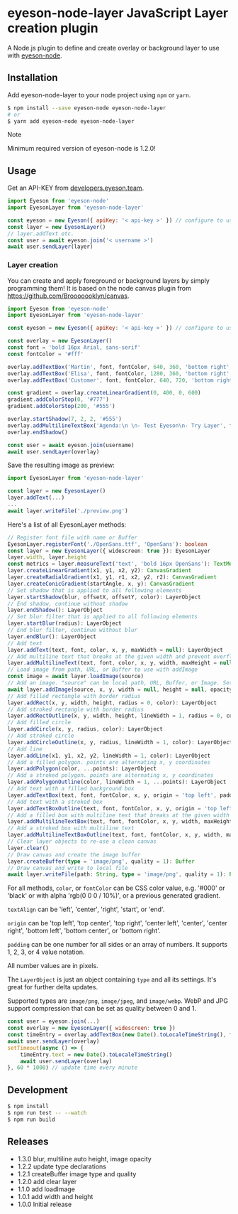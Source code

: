 # eyeson-node-layer JavaScript Layer creation plugin

A Node.js plugin to define and create overlay or background layer to use with
[eyeson-node](https://github.com/eyeson-team/eyeson-node).

## Installation

Add eyeson-node-layer to your node project using `npm` or `yarn`.

```sh
$ npm install --save eyeson-node eyeson-node-layer
# or
$ yarn add eyeson-node eyeson-node-layer
```

> [!NOTE]
> Minimum required version of eyeson-node is 1.2.0!

## Usage

Get an API-KEY from
[developers.eyeson.team](https://developers.eyeson.team).

```js
import Eyeson from 'eyeson-node'
import EyesonLayer from 'eyeson-node-layer'

const eyeson = new Eyeson({ apiKey: '< api-key >' }) // configure to use your api key
const layer = new EyesonLayer()
// layer.addText etc.
const user = await eyeson.join('< username >')
await user.sendLayer(layer)
```

### Layer creation

You can create and apply foreground or background layers by simply programming
them! It is based on the node canvas plugin from https://github.com/Brooooooklyn/canvas.

```js
import Eyeson from 'eyeson-node'
import EyesonLayer from 'eyeson-node-layer'

const eyeson = new Eyeson({ apiKey: '< api-key >' }) // configure to use your api key

const overlay = new EyesonLayer()
const font = 'bold 16px Arial, sans-serif'
const fontColor = '#fff'

overlay.addTextBox('Martin', font, fontColor, 640, 360, 'bottom right', 10, null, 4, '#0000007f')
overlay.addTextBox('Elisa', font, fontColor, 1280, 360, 'bottom right', 10, null, 4, '#0000007f')
overlay.addTextBox('Customer', font, fontColor, 640, 720, 'bottom right', 10, null, 4, '#0000007f')

const gradient = overlay.createLinearGradient(0, 400, 0, 600)
gradient.addColorStop(0, '#777')
gradient.addColorStop(200, '#555')

overlay.startShadow(7, 2, 2, '#555')
overlay.addMultilineTextBox('Agenda:\n \n- Test Eyeson\n- Try Layer', font, fontColor, 700, 400, 240, 200, 20, 22, 4, gradient, 'center')
overlay.endShadow()

const user = await eyeson.join(username)
await user.sendLayer(overlay)
```

Save the resulting image as preview:

```js
import EyesonLayer from 'eyeson-node-layer'

const layer = new EyesonLayer()
layer.addText(...)
...
await layer.writeFile('./preview.png')
```

Here's a list of all EyesonLayer methods:

```ts
// Register font file with name or Buffer
EyesonLayer.registerFont('./OpenSans.ttf', 'OpenSans'): boolean
const layer = new EyesonLayer({ widescreen: true }): EyesonLayer
layer.width, layer.height
const metrics = layer.measureText('text', 'bold 16px OpenSans'): TextMetrics
layer.createLinearGradient(x1, y1, x2, y2): CanvasGradient
layer.createRadialGradient(x1, y1, r1, x2, y2, r2): CanvasGradient
layer.createConicGradient(startAngle, x, y): CanvasGradient
// Set shadow that is applied to all following elements
layer.startShadow(blur, offsetX, offsetY, color): LayerObject
// End shadow, continue without shadow
layer.endShadow(): LayerObject
// Set blur filter that is applied to all following elements
layer.startBlur(radius): LayerObject
// End blur filter, continue without blur
layer.endBlur(): LayerObject
// Add text
layer.addText(text, font, color, x, y, maxWidth = null): LayerObject
// Add multiline text that breaks at the given width and prevent overflow on given height
layer.addMultilineText(text, font, color, x, y, width, maxHeight = null, lineHeight, textAlign = 'left'): LayerObject
// Load image from path, URL, or Buffer to use with addImage
const image = await layer.loadImage(source)
// Add an image. "source" can be local path, URL, Buffer, or Image. Set width and height to resize the image
await layer.addImage(source, x, y, width = null, height = null, opacity = null): Promise<LayerObject>
// Add filled rectangle with border radius
layer.addRect(x, y, width, height, radius = 0, color): LayerObject
// Add stroked rectangle with border radius
layer.addRectOutline(x, y, width, height, lineWidth = 1, radius = 0, color): LayerObject
// Add filled circle
layer.addCircle(x, y, radius, color): LayerObject
// Add stroked circle
layer.addCircleOutline(x, y, radius, lineWidth = 1, color): LayerObject
// Add line
layer.addLine(x1, y1, x2, y2, lineWidth = 1, color): LayerObject
// Add a filled polygon. points are alternating x, y coordinates
layer.addPolygon(color, ...points): LayerObject
// Add a stroked polygon. points are alternating x, y coordinates
layer.addPolygonOutline(color, lineWidth = 1, ...points): LayerObject
// Add text with a filled background box
layer.addTextBox(text, font, fontColor, x, y, origin = 'top left', padding = 0, maxWidth = null, radius = 0, color): LayerObject
// Add text with a stroked box
layer.addTextBoxOutline(text, font, fontColor, x, y, origin = 'top left', padding = 0, maxWidth = null, radius = 0, lineWidth = 1, color): LayerObject
// Add a filled box with multiline text that breaks at the given width and prevent overflow on given height
layer.addMultilineTextBox(text, font, fontColor, x, y, width, maxHeight = null, padding = 0, lineHeight, radius = 0, color, textAlign = 'left'): LayerObject
// Add a stroked box with multiline text
layer.addMultilineTextBoxOutline(text, font, fontColor, x, y, width, maxHeight = null, padding = 0, lineHeight, radius = 0, lineWidth = 1, color, textAlign = 'left'): LayerObject
// Clear layer objects to re-use a clean canvas
layer.clear()
// Draw canvas and create the image buffer
layer.createBuffer(type = 'image/png', quality = 1): Buffer
// Draw canvas and write to local file
await layer.writeFile(path: String, type = 'image/png', quality = 1): Promise<void>
```

For all methods, `color`, or `fontColor` can be CSS color value, e.g. '#000' or
'black' or with alpha 'rgb(0 0 0 / 10%)', or a previous generated gradient.

`textAlign` can be 'left', 'center', 'right', 'start', or 'end'.

`origin` can be 'top left', 'top center', 'top right', 'center left', 'center',
'center right', 'bottom left', 'bottom center', or 'bottom right'.

`padding` can be one number for all sides or an array of numbers. It supports
1, 2, 3, or 4 value notation.

All number values are in pixels.

The `LayerObject` is just an object containing `type` and all its settings. It's great for further delta updates.

Supported types are `image/png`, `image/jpeg`, and `image/webp`.
WebP and JPG support compression that can be set as quality between 0 and 1.

```js
const user = eyeson.join(...)
const overlay = new EyesonLayer({ widescreen: true })
const timeEntry = overlay.addTextBox(new Date().toLocaleTimeString(), font, fontColor, x, y, origin, padding, maxWidth, radius, backgroundColor)
await user.sendLayer(overlay)
setTimeout(async () => {
    timeEntry.text = new Date().toLocaleTimeString()
    await user.sendLayer(overlay)
}, 60 * 1000) // update time every minute
```

## Development

```sh
$ npm install
$ npm run test -- --watch
$ npm run build
```

## Releases

- 1.3.0 blur, multiline auto height, image opacity
- 1.2.2 update type declarations
- 1.2.1 createBuffer image type and quality
- 1.2.0 add clear layer
- 1.1.0 add loadImage
- 1.0.1 add width and height
- 1.0.0 Initial release
